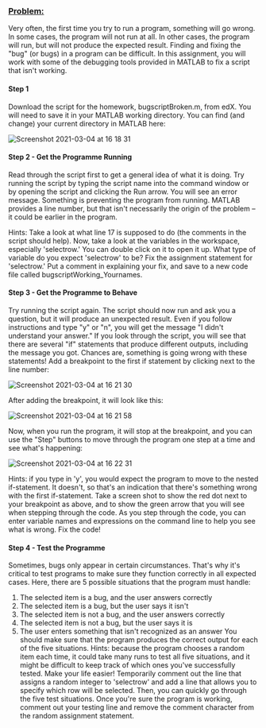 ### <ins>Problem:</ins>
Very often, the first time you try to run a program, something will go wrong. In some cases, the program will not run at all. In other cases, the program will 
run, but will not produce the expected result. Finding and fixing the "bug" (or bugs) in a program can be difficult. In this assignment, you will work with 
some of the debugging tools provided in MATLAB to fix a script that isn't working.

#### **Step 1**
Download the script for the homework, bugscriptBroken.m, from edX. You will need to save it in your MATLAB working directory. You can find (and change) 
your current directory in MATLAB here:

![Screenshot 2021-03-04 at 16 18 31](https://user-images.githubusercontent.com/60196280/110031727-46bc8300-7d05-11eb-85b4-de5a69a01a77.png)

#### **Step 2 - Get the Programme Running**
Read through the script first to get a general idea of what it is doing. Try running the script by typing the script name into the command window or by 
opening the script and clicking the Run arrow.
You will see an error message. Something is preventing the program from running. MATLAB provides a line number, but that isn't necessarily the origin of 
the problem – it could be earlier in the program.

Hints: Take a look at what line 17 is supposed to do (the comments in the script should help). Now, take a look at the variables in the workspace, especially
'selectrow.' You can double click on it to open it up. What type of variable do you expect 'selectrow' to be? Fix the assignment statement for 'selectrow.' 
Put a comment in explaining your fix, and save to a new code file called bugscriptWorking_Yournames.

#### **Step 3 - Get the Programme to Behave**
Try running the script again.
The script should now run and ask you a question, but it will produce an unexpected result. Even if you follow instructions and type "y" or "n", you will get the message "I didn't understand your answer."
If you look through the script, you will see that there are several "if" statements that produce different outputs, including the message you got. Chances are, something is going wrong with these statements!
Add a breakpoint to the first if statement by clicking next to the line number:

![Screenshot 2021-03-04 at 16 21 30](https://user-images.githubusercontent.com/60196280/110032051-b3378200-7d05-11eb-982c-e4791db43c22.png)

After adding the breakpoint, it will look like this:

![Screenshot 2021-03-04 at 16 21 58](https://user-images.githubusercontent.com/60196280/110032098-c4808e80-7d05-11eb-9f6e-1d48074fc935.png)

Now, when you run the program, it will stop at the breakpoint, and you can use the "Step" buttons to move through the program one step at a time and see 
what's happening:

![Screenshot 2021-03-04 at 16 22 31](https://user-images.githubusercontent.com/60196280/110032168-d5310480-7d05-11eb-95f7-e6ea6e78da2d.png)

Hints: if you type in 'y', you would expect the program to move to the nested if-statement. It doesn't, so that's an indication that there's something wrong with the first if-statement.
Take a screen shot to show the red dot next to your breakpoint as above, and to show the green arrow that you will see when stepping through the code.
As you step through the code, you can enter variable names and expressions on the command line to help you see what is wrong. Fix the code!

#### **Step 4 - Test the Programme**
Sometimes, bugs only appear in certain circumstances. That's why it's critical to test programs to make sure they function correctly in all expected cases.
Here, there are 5 possible situations that the program must handle:
1. The selected item is a bug, and the user answers correctly
2. The selected item is a bug, but the user says it isn't
3. The selected item is not a bug, and the user answers correctly
4. The selected item is not a bug, but the user says it is
5. The user enters something that isn't recognized as an answer
You should make sure that the program produces the correct output for each of the five situations.
Hints: because the program chooses a random item each time, it could take many runs to test all five situations, and it might be difficult to keep track of which ones you've successfully tested. Make your life easier! Temporarily comment out the line that assigns a random integer to 'selectrow' and add a line that allows you to specify which row will be selected. Then, you can quickly go through the five test situations. Once you're sure the program is working, comment out your testing line and remove the comment character from the random assignment statement.
